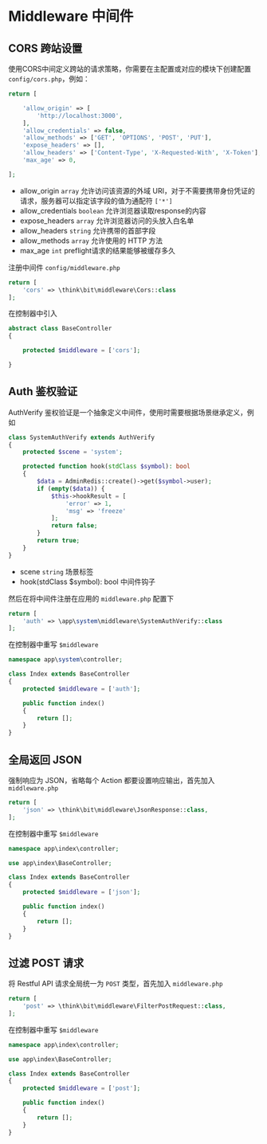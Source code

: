 # Middleware 中间件

## CORS 跨站设置

使用CORS中间定义跨站的请求策略，你需要在主配置或对应的模块下创建配置 `config/cors.php`，例如：

```php
return [

    'allow_origin' => [
        'http://localhost:3000',
    ],
    'allow_credentials' => false,
    'allow_methods' => ['GET', 'OPTIONS', 'POST', 'PUT'],
    'expose_headers' => [],
    'allow_headers' => ['Content-Type', 'X-Requested-With', 'X-Token'],
    'max_age' => 0,

];
```

- allow_origin `array` 允许访问该资源的外域 URI，对于不需要携带身份凭证的请求，服务器可以指定该字段的值为通配符 `['*']`
- allow_credentials `boolean` 允许浏览器读取response的内容
- expose_headers `array` 允许浏览器访问的头放入白名单
- allow_headers `string` 允许携带的首部字段
- allow_methods `array` 允许使用的 HTTP 方法
- max_age `int` preflight请求的结果能够被缓存多久


注册中间件 `config/middleware.php`

```php
return [
    'cors' => \think\bit\middleware\Cors::class
];
```

在控制器中引入

```php
abstract class BaseController
{

    protected $middleware = ['cors'];

}
```

## Auth 鉴权验证

AuthVerify 鉴权验证是一个抽象定义中间件，使用时需要根据场景继承定义，例如

```php
class SystemAuthVerify extends AuthVerify
{
    protected $scene = 'system';

    protected function hook(stdClass $symbol): bool
    {
        $data = AdminRedis::create()->get($symbol->user);
        if (empty($data)) {
            $this->hookResult = [
                'error' => 1,
                'msg' => 'freeze'
            ];
            return false;
        }
        return true;
    }
}
```

- scene `string` 场景标签
- hook(stdClass $symbol): bool 中间件钩子

然后在将中间件注册在应用的 `middleware.php` 配置下

```php
return [
    'auth' => \app\system\middleware\SystemAuthVerify::class
];
```

在控制器中重写 `$middleware`

```php
namespace app\system\controller;

class Index extends BaseController
{
    protected $middleware = ['auth'];

    public function index()
    {
        return [];
    }
}
```

## 全局返回 JSON

强制响应为 JSON，省略每个 Action 都要设置响应输出，首先加入 `middleware.php`

```php
return [
    'json' => \think\bit\middleware\JsonResponse::class,
];
```

在控制器中重写 `$middleware`

```php
namespace app\index\controller;

use app\index\BaseController;

class Index extends BaseController
{
    protected $middleware = ['json'];

    public function index()
    {
        return [];
    }
}
```

## 过滤 POST 请求

将 Restful API 请求全局统一为 `POST` 类型，首先加入 `middleware.php`

```php
return [
    'post' => \think\bit\middleware\FilterPostRequest::class,
];
```

在控制器中重写 `$middleware`

```php
namespace app\index\controller;

use app\index\BaseController;

class Index extends BaseController
{
    protected $middleware = ['post'];

    public function index()
    {
        return [];
    }
}
```
